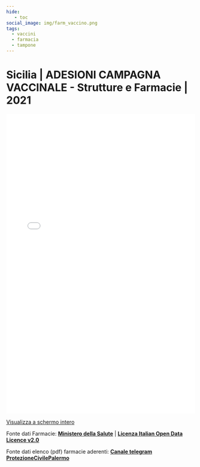 ```yaml
---
hide:
   - toc
social_image: img/farm_vaccino.png
tags: 
  - vaccini
  - farmacia
  - tampone
---
```

<style> 
.md-grid {max-width: 100% !important;}
.md-header__inner { margin-left: auto; margin-right: auto; width: 65rem !important;}
.md-tabs__list { margin-left: auto;  margin-right: auto;  width: 65rem!important;}
</style>

# Sicilia | ADESIONI CAMPAGNA VACCINALE - Strutture e Farmacie | 2021
<iframe width="100%" height="800px" frameborder="0" allowfullscreen src="//umap.openstreetmap.fr/it/map/adesioni-campagna-vaccinale-elenco-farmacie-palerm_650232?scaleControl=false&miniMap=false&scrollWheelZoom=true&zoomControl=true&allowEdit=false&moreControl=true&searchControl=null&tilelayersControl=null&embedControl=null&datalayersControl=true&onLoadPanel=caption&captionBar=false#10/37.9372/13.7000"></iframe><p><a href="//umap.openstreetmap.fr/it/map/adesioni-campagna-vaccinale-elenco-farmacie-palerm_650232">Visualizza a schermo intero</a></p>

Fonte dati Farmacie: **[Ministero della Salute](https://www.dati.salute.gov.it/dati/dettaglioDataset.jsp?menu=dati&idPag=5)** | **[Licenza Italian Open Data Licence v2.0](http://www.dati.gov.it/iodl/2.0/)**

Fonte dati elenco (pdf) farmacie aderenti: **[Canale telegram ProtezioneCivilePalermo](https://t.me/ProtezioneCivilePalermo/1240)**